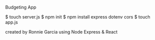 Budgeting App

$ touch server.js
$ npm init
$ npm install express dotenv cors
$ touch app.js

created by Ronnie Garcia using Node Express & React